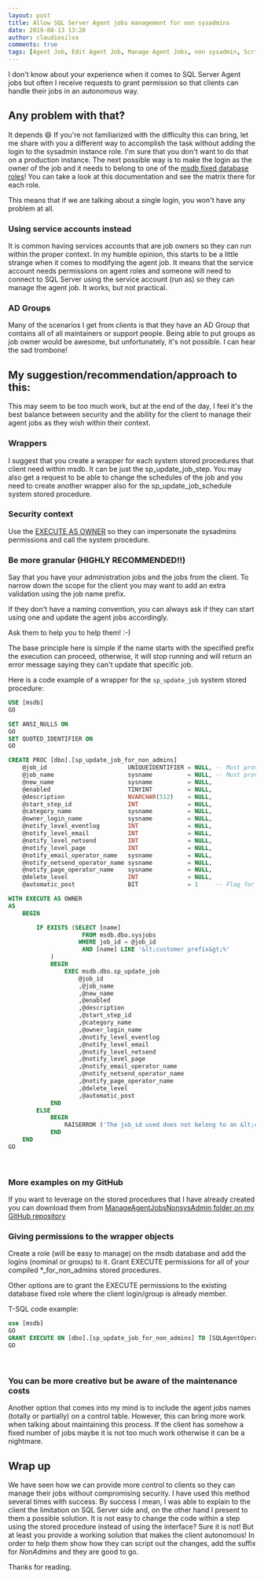 ```yaml
---
layout: post
title: Allow SQL Server Agent jobs management for non sysadmins
date: 2019-08-13 13:20
author: claudiosilva
comments: true
tags: [Agent Job, Edit Agent Job, Manage Agent Jobs, non sysadmin, Scripting, SQLServer, syndicated, T-SQL]
---
```

I don't know about your experience when it comes to SQL Server Agent jobs but often I receive requests to grant permission so that clients can handle their jobs in an autonomous way.

<h2>Any problem with that?</h2>

It depends 😄
If you're not familiarized with the difficulty this can bring, let me share with you a different way to accomplish the task without adding the login to the sysadmin instance role. I'm sure that you don't want to do that on a production instance.
The next possible way is to make the login as the owner of the job and it needs to belong to one of the <a href="https://docs.microsoft.com/en-us/sql/ssms/agent/sql-server-agent-fixed-database-roles?view=sql-server-2017">msdb fixed database roles</a>! You can take a look at this documentation and see the matrix there for each role.

This means that if we are talking about a single login, you won't have any problem at all.

<h3>Using service accounts instead</h3>

It is common having services accounts that are job owners so they can run within the proper context.
In my humble opinion, this starts to be a little strange when it comes to modifying the agent job. It means that the service account needs permissions on agent roles and someone will need to connect to SQL Server using the service account (run as) so they can manage the agent job. It works, but not practical.

<h3>AD Groups</h3>

Many of the scenarios I get from clients is that they have an AD Group that contains all of all maintainers or support people.
Being able to put groups as job owner would be awesome, but unfortunately, it's not possible.
I can hear the sad trombone!

<h2>My suggestion/recommendation/approach to this:</h2>

This may seem to be too much work, but at the end of the day, I feel it's the best balance between security and the ability for the client to manage their agent jobs as they wish within their context.

<h3>Wrappers</h3>

I suggest that you create a wrapper for each system stored procedures that client need within msdb. It can be just the sp_update_job_step. You may also get a request to be able to change the schedules of the job and you need to create another wrapper also for the sp_update_job_schedule system stored procedure.

<h3>Security context</h3>

Use the <a href="https://docs.microsoft.com/en-us/sql/t-sql/statements/execute-as-clause-transact-sql?view=sql-server-2017#arguments">EXECUTE AS OWNER</a> so they can impersonate the sysadmins permissions and call the system procedure.

<h3>Be more granular (HIGHLY RECOMMENDED!!)</h3>

Say that you have your administration jobs and the jobs from the client. To narrow down the scope for the client you may want to add an extra validation using the job name prefix.

If they don't have a naming convention, you can always ask if they can start using one and update the agent jobs accordingly.

Ask them to help you to help them! :-)

The base principle here is simple if the name starts with the specified prefix the execution can proceed, otherwise, it will stop running and will return an error message saying they can't update that specific job.

Here is a code example of a wrapper for the `sp_update_job` system stored procedure:
``` sql
USE [msdb]
GO

SET ANSI_NULLS ON
GO
SET QUOTED_IDENTIFIER ON
GO

CREATE PROC [dbo].[sp_update_job_for_non_admins]
	@job_id                       UNIQUEIDENTIFIER = NULL, -- Must provide this or current_name
	@job_name                     sysname          = NULL, -- Must provide this or job_id
	@new_name                     sysname          = NULL,
	@enabled                      TINYINT          = NULL,
	@description                  NVARCHAR(512)    = NULL,
	@start_step_id                INT              = NULL,
	@category_name                sysname          = NULL,
	@owner_login_name             sysname          = NULL,
	@notify_level_eventlog        INT              = NULL,
	@notify_level_email           INT              = NULL,
	@notify_level_netsend         INT              = NULL,
	@notify_level_page            INT              = NULL,
	@notify_email_operator_name   sysname          = NULL,
	@notify_netsend_operator_name sysname          = NULL,
	@notify_page_operator_name    sysname          = NULL,
	@delete_level                 INT              = NULL,
	@automatic_post               BIT              = 1     -- Flag for SEM use only

WITH EXECUTE AS OWNER
AS
	BEGIN

		IF EXISTS (SELECT [name]
				     FROM msdb.dbo.sysjobs
					WHERE job_id = @job_id
					 AND [name] LIKE '&lt;customer prefix&gt;%'
			)
			BEGIN
				EXEC msdb.dbo.sp_update_job
					@job_id
					,@job_name
					,@new_name
					,@enabled
					,@description
					,@start_step_id
					,@category_name
					,@owner_login_name
					,@notify_level_eventlog
					,@notify_level_email
					,@notify_level_netsend
					,@notify_level_page
					,@notify_email_operator_name
					,@notify_netsend_operator_name
					,@notify_page_operator_name
					,@delete_level
					,@automatic_post
			END
		ELSE
			BEGIN
				RAISERROR ('The job_id used does not belong to an &lt;customer prefix&gt; job.', 16, 1);
			END
	END
GO
```
&nbsp;

<h3>More examples on my GitHub</h3>

If you want to leverage on the stored procedures that I have already created you can download them from <a href="https://github.com/ClaudioESSilva/SQLServer-PowerShell/tree/master/ManageAgentJobsNonsysAdmin">ManageAgentJobsNonsysAdmin folder on my GitHub repository</a>

<h3>Giving permissions to the wrapper objects</h3>

Create a role (will be easy to manage) on the msdb database and add the logins (nominal or groups) to it.
Grant EXECUTE permissions for all of your compiled *_for_non_admins stored procedures.

Other options are to grant the EXECUTE permissions to the existing database fixed role where the client login/group is already member.

T-SQL code example:
``` sql
use [msdb]
GO
GRANT EXECUTE ON [dbo].[sp_update_job_for_non_admins] TO [SQLAgentOperatorRole]
GO
```
&nbsp;

<h3>You can be more creative but be aware of the maintenance costs</h3>

Another option that comes into my mind is to include the agent jobs names (totally or partially) on a control table.
However, this can bring more work when talking about maintaining this process. If the client has somehow a fixed number of jobs maybe it is not too much work otherwise it can be a nightmare.

<h2>Wrap up</h2>

We have seen how we can provide more control to clients so they can manage their jobs without compromising security.
I have used this method several times with success. By success I mean, I was able to explain to the client the limitation on SQL Server side and, on the other hand I present to them a possible solution.
It is not easy to change the code within a step using the stored procedure instead of using the interface? Sure it is not! But at least you provide a working solution that makes the client autonomous! In order to help them show how they can script out the changes, add the suffix for <em>NonAdmins</em> and they are good to go.

Thanks for reading.
